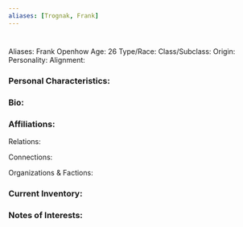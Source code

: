 ```yaml
---
aliases: [Trognak, Frank]
---
```


# 
 
Aliases: Frank Openhow
Age: 26
Type/Race: 
Class/Subclass: 
Origin: 
Personality: 
Alignment: 

### Personal Characteristics:


### Bio:


### Affiliations:
Relations: 

Connections:

Organizations & Factions:


### Current Inventory: 


### Notes of Interests:

